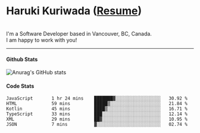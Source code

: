  # Haruki Kuriwada (<a href="https://docs.google.com/document/d/1oy0KFkAIEDdaN0KtgwNnSvFJkX0toXE1P4VLIS8YCGo/edit?usp=sharing">Resume</a>)
 <br/>
 I'm a Software Developer based in Vancouver, BC, Canada.<br/> I am happy to work with you! 
<br/>

<hr />

#### Github Stats
![Anurag's GitHub stats](https://github-readme-stats.vercel.app/api?username=kuri-sun&hide=contribs,prs&theme=tokyonight)

#### Code Stats
<!--START_SECTION:waka-->

```text
JavaScript       1 hr 24 mins    ███████▓░░░░░░░░░░░░░░░░░   30.92 %
HTML             59 mins         █████▒░░░░░░░░░░░░░░░░░░░   21.84 %
Kotlin           45 mins         ████▒░░░░░░░░░░░░░░░░░░░░   16.71 %
TypeScript       33 mins         ███░░░░░░░░░░░░░░░░░░░░░░   12.14 %
XML              29 mins         ██▓░░░░░░░░░░░░░░░░░░░░░░   10.95 %
JSON             7 mins          ▓░░░░░░░░░░░░░░░░░░░░░░░░   02.74 %
```

<!--END_SECTION:waka-->
